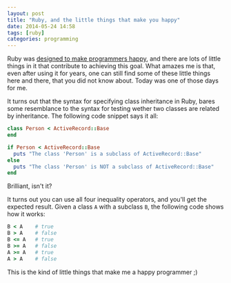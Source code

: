 ```yaml
---
layout: post
title: "Ruby, and the little things that make you happy"
date: 2014-05-24 14:58
tags: [ruby]
categories: programming
---
```


Ruby was [designed to make programmers happy][], and there are lots of little
things in it that contribute to achieving this goal.  What amazes me is that,
even after using it for years, one can still find some of these little things
here and there, that you did not know about.  Today was one of those days for
me.

[designed to make programmers happy]: http://quoty.me/quotes/209

It turns out that the syntax for specifying class inheritance in Ruby, bares
some resemblance to the syntax for testing wether two classes are related by
inheritance.  The following code snippet says it all:

```ruby
class Person < ActiveRecord::Base
end

if Person < ActiveRecord::Base
  puts "The class 'Person' is a subclass of ActiveRecord::Base"
else
  puts "The class 'Person' is NOT a subclass of ActiveRecord::Base"
end
```

Brilliant, isn't it?

It turns out you can use all four inequality operators, and you'll get the
expected result.  Given a class `A` with a subclass `B`, the following code
shows how it works:

```ruby
B < A    # true
B > A    # false
B <= A   # true
B >= A   # false
A >= A   # true
A > A    # false
```

This is the kind of little things that make me a happy programmer ;)
